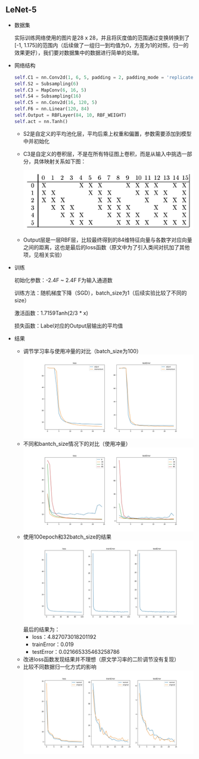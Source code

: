 ## LeNet-5
- 数据集

  实际训练网络使用的图片是28 x 28，并且将灰度值的范围通过变换转换到了[-1, 1.175]的范围内（后续做了一组归一到均值为0，方差为1的对照，归一的效果更好），我们要对数据集中的数据进行简单的处理。

- 网络结构

  ```python
  self.C1 = nn.Conv2d(1, 6, 5, padding = 2, padding_mode = 'replicate')
  self.S2 = Subsampling(6)
  self.C3 = MapConv(6, 16, 5)
  self.S4 = Subsampling(16)
  self.C5 = nn.Conv2d(16, 120, 5)
  self.F6 = nn.Linear(120, 84)
  self.Output = RBFLayer(84, 10, RBF_WEIGHT)
  self.act = nn.Tanh()
  ```
  
  - S2是自定义的平均池化层，平均后乘上权重和偏置，参数需要添加到模型中并初始化
  
  - C3是自定义的卷积层，不是在所有特征图上卷积，而是从输入中挑选一部分，具体映射关系如下图：
  
    ![1](pic\1.jpg)
  
  - Output层是一层RBF层，比较最终得到的84维特征向量与各数字对应向量之间的距离，这也是最后的loss函数（原文中为了引入类间对抗加了其他项，见相关实验）
  
- 训练

  初始化参数：-2.4F ~ 2.4F F为输入通道数

  训练方法：随机梯度下降（SGD），batch_size为1（后续实验比较了不同的size）

  激活函数：1.7159Tanh(2/3 * x)

  损失函数：Label对应的Output层输出的平均值

- 结果

  - 调节学习率与使用冲量的对比（batch_size为100）
  ![results](data_momentum\\result.jpg)
  - 不同和bantch_size情况下的对比（使用冲量）
  ![results](data_batch\\result1.jpg)
  - 使用100epoch和32batch_size的结果
  ![results](data_batch\\result2.jpg)
  最后的结果为：
    - loss：4.827073018201192
    - trainError：0.019
    - testError：0.021665335463258786
  - 改进loss函数发现结果并不理想（原文学习率的二阶调节没有复现）
  - 比较不同数据归一化方式的影响
  ![results](data_normal\\result.jpg)
